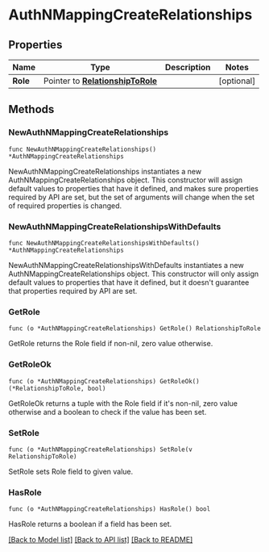 # AuthNMappingCreateRelationships

## Properties

| Name     | Type                                                       | Description | Notes      |
| -------- | ---------------------------------------------------------- | ----------- | ---------- |
| **Role** | Pointer to [**RelationshipToRole**](RelationshipToRole.md) |             | [optional] |

## Methods

### NewAuthNMappingCreateRelationships

`func NewAuthNMappingCreateRelationships() *AuthNMappingCreateRelationships`

NewAuthNMappingCreateRelationships instantiates a new AuthNMappingCreateRelationships object.
This constructor will assign default values to properties that have it defined,
and makes sure properties required by API are set, but the set of arguments
will change when the set of required properties is changed.

### NewAuthNMappingCreateRelationshipsWithDefaults

`func NewAuthNMappingCreateRelationshipsWithDefaults() *AuthNMappingCreateRelationships`

NewAuthNMappingCreateRelationshipsWithDefaults instantiates a new AuthNMappingCreateRelationships object.
This constructor will only assign default values to properties that have it defined,
but it doesn't guarantee that properties required by API are set.

### GetRole

`func (o *AuthNMappingCreateRelationships) GetRole() RelationshipToRole`

GetRole returns the Role field if non-nil, zero value otherwise.

### GetRoleOk

`func (o *AuthNMappingCreateRelationships) GetRoleOk() (*RelationshipToRole, bool)`

GetRoleOk returns a tuple with the Role field if it's non-nil, zero value otherwise
and a boolean to check if the value has been set.

### SetRole

`func (o *AuthNMappingCreateRelationships) SetRole(v RelationshipToRole)`

SetRole sets Role field to given value.

### HasRole

`func (o *AuthNMappingCreateRelationships) HasRole() bool`

HasRole returns a boolean if a field has been set.

[[Back to Model list]](../README.md#documentation-for-models) [[Back to API list]](../README.md#documentation-for-api-endpoints) [[Back to README]](../README.md)
